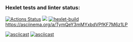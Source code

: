 ### Hexlet tests and linter status:
[![Actions Status](https://github.com/zeezoofromspb/java-project-lvl1/workflows/hexlet-check/badge.svg)](https://github.com/zeezoofromspb/java-project-lvl1/actions)
<a href="https://codeclimate.com/github/codeclimate/codeclimate/maintainability"><img src="https://api.codeclimate.com/v1/badges/a99a88d28ad37a79dbf6/maintainability" /></a>
[![hexlet-build](https://github.com/zeezoofromspb/java-project-lvl1/actions/workflows/hexlet-build.yml/badge.svg)](https://github.com/zeezoofromspb/java-project-lvl1/actions/workflows/hexlet-build.yml)
https://asciinema.org/a/TymQeY3mMYxbdVPfKF7M6z1LP

[![asciicast](https://asciinema.org/a/TymQeY3mMYxbdVPfKF7M6z1LP.svg)](https://asciinema.org/a/TymQeY3mMYxbdVPfKF7M6z1LP)
[![asciicast](https://asciinema.org/a/496265.svg)](https://asciinema.org/a/496265)
